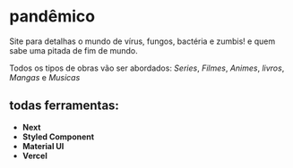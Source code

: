 <h1>pandêmico</h1>
<p>Site para detalhas o mundo de vírus, fungos, bactéria e zumbis! e quem sabe uma pitada de fim de mundo.</p>
<p>Todos os tipos de obras vão ser abordados: <em>Series</em>, <em>Filmes</em>, <em>Animes</em>, <em>livros</em>, <em>Mangas</em> e <em>Musicas</em></p> 

<h2>todas ferramentas:</h2>
<ul>
<li><strong>Next</strong></li>
<li><strong>Styled Component</strong> </li>
<li><strong>Material UI</strong> </li>
<li><strong>Vercel</strong></li>
<ul/>
